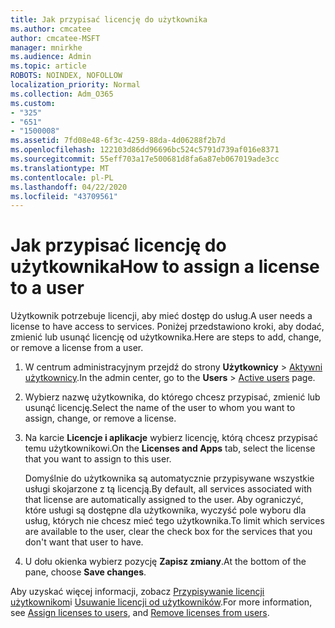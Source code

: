 ```yaml
---
title: Jak przypisać licencję do użytkownika
ms.author: cmcatee
author: cmcatee-MSFT
manager: mnirkhe
ms.audience: Admin
ms.topic: article
ROBOTS: NOINDEX, NOFOLLOW
localization_priority: Normal
ms.collection: Adm_O365
ms.custom:
- "325"
- "651"
- "1500008"
ms.assetid: 7fd08e48-6f3c-4259-88da-4d06288f2b7d
ms.openlocfilehash: 122103d86dd96696bc524c5791d739af016e8371
ms.sourcegitcommit: 55eff703a17e500681d8fa6a87eb067019ade3cc
ms.translationtype: MT
ms.contentlocale: pl-PL
ms.lasthandoff: 04/22/2020
ms.locfileid: "43709561"
---
```

# <a name="how-to-assign-a-license-to-a-user"></a><span data-ttu-id="732e6-102">Jak przypisać licencję do użytkownika</span><span class="sxs-lookup"><span data-stu-id="732e6-102">How to assign a license to a user</span></span>

<span data-ttu-id="732e6-103">Użytkownik potrzebuje licencji, aby mieć dostęp do usług.</span><span class="sxs-lookup"><span data-stu-id="732e6-103">A user needs a license to have access to services.</span></span> <span data-ttu-id="732e6-104">Poniżej przedstawiono kroki, aby dodać, zmienić lub usunąć licencję od użytkownika.</span><span class="sxs-lookup"><span data-stu-id="732e6-104">Here are steps to add, change, or remove a license from a user.</span></span>
  
1. <span data-ttu-id="732e6-105">W centrum administracyjnym przejdź do strony **Użytkownicy** \> [Aktywni użytkownicy](https://go.microsoft.com/fwlink/p/?linkid=834822).</span><span class="sxs-lookup"><span data-stu-id="732e6-105">In the admin center, go to the **Users** \> [Active users](https://go.microsoft.com/fwlink/p/?linkid=834822) page.</span></span>

2. <span data-ttu-id="732e6-106">Wybierz nazwę użytkownika, do którego chcesz przypisać, zmienić lub usunąć licencję.</span><span class="sxs-lookup"><span data-stu-id="732e6-106">Select the name of the user to whom you want to assign, change, or remove a license.</span></span>

3. <span data-ttu-id="732e6-107">Na karcie **Licencje i aplikacje** wybierz licencję, którą chcesz przypisać temu użytkownikowi.</span><span class="sxs-lookup"><span data-stu-id="732e6-107">On the **Licenses and Apps** tab, select the license that you want to assign to this user.</span></span>

    <span data-ttu-id="732e6-108">Domyślnie do użytkownika są automatycznie przypisywane wszystkie usługi skojarzone z tą licencją.</span><span class="sxs-lookup"><span data-stu-id="732e6-108">By default, all services associated with that license are automatically assigned to the user.</span></span> <span data-ttu-id="732e6-109">Aby ograniczyć, które usługi są dostępne dla użytkownika, wyczyść pole wyboru dla usług, których nie chcesz mieć tego użytkownika.</span><span class="sxs-lookup"><span data-stu-id="732e6-109">To limit which services are available to the user, clear the check box for the services that you don't want that user to have.</span></span>

4. <span data-ttu-id="732e6-110">U dołu okienka wybierz pozycję **Zapisz zmiany**.</span><span class="sxs-lookup"><span data-stu-id="732e6-110">At the bottom of the pane, choose **Save changes**.</span></span>

<span data-ttu-id="732e6-111">Aby uzyskać więcej informacji, zobacz [Przypisywanie licencji użytkownikom](https://docs.microsoft.com/office365/admin/subscriptions-and-billing/assign-licenses-to-users)i [Usuwanie licencji od użytkowników](https://docs.microsoft.com/office365/admin/subscriptions-and-billing/remove-licenses-from-users).</span><span class="sxs-lookup"><span data-stu-id="732e6-111">For more information, see [Assign licenses to users](https://docs.microsoft.com/office365/admin/subscriptions-and-billing/assign-licenses-to-users), and [Remove licenses from users](https://docs.microsoft.com/office365/admin/subscriptions-and-billing/remove-licenses-from-users).</span></span>